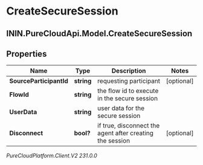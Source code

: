 # CreateSecureSession

## ININ.PureCloudApi.Model.CreateSecureSession

## Properties

|Name | Type | Description | Notes|
|------------ | ------------- | ------------- | -------------|
| **SourceParticipantId** | **string** | requesting participant | [optional] |
| **FlowId** | **string** | the flow id to execute in the secure session | |
| **UserData** | **string** | user data for the secure session | |
| **Disconnect** | **bool?** | if true, disconnect the agent after creating the session | [optional] |



_PureCloudPlatform.Client.V2 231.0.0_

